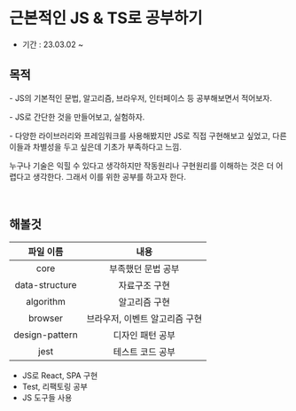 # 근본적인 JS & TS로 공부하기

- 기간 : 23.03.02 ~

## 목적

\- JS의 기본적인 문법, 알고리즘, 브라우저, 인터페이스 등 공부해보면서 적어보자.

\- JS로 간단한 것을 만들어보고, 실험하자.

\- 다양한 라이브러리와 프레임워크를 사용해봤지만 JS로 직접 구현해보고 싶었고, 다른 이들과 차별성을 두고 싶은데 기초가 부족하다고 느낌.

누구나 기술은 익힐 수 있다고 생각하지만 작동원리나 구현원리를 이해하는 것은 더 어렵다고 생각한다. 그래서 이를 위한 공부를 하고자 한다.

<br>

## 해볼것

|   파일 이름    |              내용              |
| :------------: | :----------------------------: |
|      core      |       부족했던 문법 공부       |
| data-structure |         자료구조 구현          |
|   algorithm    |         알고리즘 구현          |
|    browser     | 브라우저, 이벤트 알고리즘 구현 |
| design-pattern |        디자인 패턴 공부        |
|      jest      |        테스트 코드 공부        |

- JS로 React, SPA 구현
- Test, 리팩토링 공부
- JS 도구들 사용

<br>
